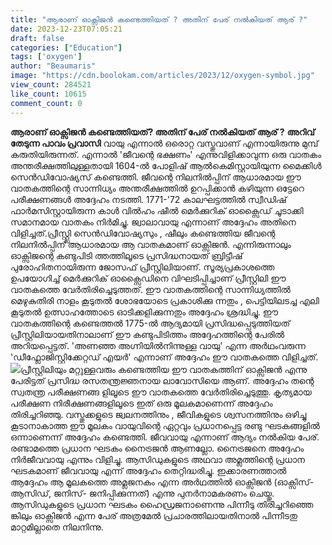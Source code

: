 ```yaml
---
title: "ആരാണ് ഓക്സിജൻ കണ്ടെത്തിയത് ? അതിന് പേര് നൽകിയത് ആര് ?"
date: 2023-12-23T07:05:21
draft: false
categories: ["Education"]
tags: ['oxygen']
author: "Beaumaris"
image: "https://cdn.boolokam.com/articles/2023/12/oxygen-symbol.jpg"
view_count: 284521
like_count: 10615
comment_count: 0
---
```


**ആരാണ് ഓക്സിജൻ കണ്ടെത്തിയത്? അതിന് പേര് നൽകിയത് ആര് ?** **അറിവ് തേടുന്ന പാവം പ്രവാസി** വായു എന്നാൽ ഒരൊറ്റ വസ്തുവാണ് എന്നായിരുന്നു മുമ്പ് കരുതിയിരുന്നത്. എന്നാൽ 'ജീവന്റെ ഭക്ഷണം' എന്നുവിളിക്കാവുന്ന ഒരു വാതകം അന്തരീക്ഷത്തിലുള്ളതായി 1604-ൽ പോളിഷ് ആൽകെമിസ്റ്റായിയുന്ന മൈക്കിൾ സെൻഡിവോഷ്യസ് കണ്ടെത്തി. ജീവന്റെ നിലനിൽപ്പിന് ആധാരമായ ഈ വാതകത്തിന്റെ സാന്നിധ്യം അന്തരീക്ഷത്തിൽ ഉറപ്പിക്കാൻ കഴിയുന്ന ഒട്ടേറെ പരീക്ഷണങ്ങൾ അദ്ദേഹം നടത്തി. 1771-'72 കാലഘട്ടത്തിൽ സ്വീഡിഷ് ഫാർമസിസ്റ്റായിരുന്ന കാൾ വിൽഹം ഷീൽ മെർക്കുറിക് ഓക്സൈഡ് ചൂടാക്കി സമാനമായ വാതകം നിർമിച്ചു. ജ്വാലാവായു എന്നാണ് അദ്ദേഹം അതിനെ വിളിച്ചത്.പ്രീസ്റ്റ്ലി സെൻഡിവോഷ്യസും , ഷീലും കണ്ടെത്തിയ ജീവന്റെ നിലനിൽപ്പിന് ആധാരമായ ആ വാതകമാണ് ഓക്സിജൻ. എന്നിരുന്നാലും ഓക്സിജന്റെ കണ്ടുപിടി ത്തത്തിലൂടെ പ്രസിദ്ധനായത് ബ്രിട്ടീഷ് പുരോഹിതനായിരുന്ന ജോസഫ് പ്രീസ്റ്റിലിയാണ്. സൂര്യപ്രകാശത്തെ ഉപയോഗിച്ച് മെർക്കുറിക് ഓക്സൈഡിനെ വിഘടിപ്പിച്ചാണ് പ്രീസ്റ്റിലി ഈ വാതകത്തെ വേർതിരിച്ചെടുത്തത്. ഈ വാതകത്തിന്റെ സാന്നിധ്യത്തിൽ മെഴുകുതിരി നാളം കൂടുതൽ ശോഭയോടെ പ്രകാശിക്കു ന്നതും , പെട്ടിയിലടച്ച എലി കൂടുതൽ ഉത്സാഹത്തോടെ ഓടിക്കളിക്കുന്നതും അദ്ദേഹം ശ്രദ്ധിച്ചു. ഈ വാതകത്തിന്റെ കണ്ടെത്തൽ 1775-ൽ ആദ്യമായി പ്രസിദ്ധപ്പെടുത്തിയത് പ്രീസ്റ്റിലിയായതിനാലാണ് ഈ കണ്ടുപിടിത്തം അദ്ദേഹത്തിന്റെ പേരിൽ അറിയപ്പെട്ടത്. 'അണഞ്ഞ അഗ്നിയിൽനിന്നുള്ള വായു' എന്ന അർഥംവരുന്ന 'ഡീഫ്ലോജിസ്റ്റിക്കേറ്റഡ് എയർ' എന്നാണ് അദ്ദേഹം ഈ വാതകത്തെ വിളിച്ചത്. ![](https://cdn.boolokam.com/articles/2023/12/cacca.jpg)പ്രീസ്റ്റിലിയും മറ്റുള്ളവരും കണ്ടെത്തിയ ഈ വാതകത്തിന് ഓക്സിജൻ എന്നു പേരിട്ടത് പ്രസിദ്ധ രസതന്ത്രജ്ഞനായ ലാവോസിയെ ആണ്. അദ്ദേഹം തന്റെ സ്വതന്ത്ര പരീക്ഷണങ്ങ ളിലൂടെ ഈ വാതകത്തെ വേർതിരിച്ചെടുത്തു. കൃത്യമായ പരീക്ഷണ നിരീക്ഷണങ്ങളിലൂടെ ഇത് ഒരു മൂലകമാണെന്ന് അദ്ദേഹം തിരിച്ചറിഞ്ഞു. വസ്തുക്കളുടെ ജ്വലനത്തിനും , ജീവികളുടെ ശ്വസനത്തിനും ഒഴിച്ചു കൂടാനാകാത്ത ഈ മൂലകം വായുവിന്റെ ഏറ്റവും പ്രധാനപ്പെട്ട രണ്ടു ഘടകങ്ങളിൽ ഒന്നാണെന്ന് അദ്ദേഹം കണ്ടെത്തി. ജീവവായു എന്നാണ് ആദ്യം നൽകിയ പേര്. രണ്ടാമത്തെ പ്രധാന ഘടകം നൈട്രജൻ ആണല്ലോ. നൈട്രജനെ അദ്ദേഹം നിർജീവവായു എന്നും വിളിച്ചു. ആസിഡുകളുടെ അഥവാ അമ്ലത്തിന്റെ പ്രധാന ഘടകമാണ് ജീവവായു എന്ന് അദ്ദേഹം തെറ്റിദ്ധരിച്ചു. ഇക്കാരണത്താൽ ആദ്ദേഹം ആ മൂലകത്തെ അമ്ലജനകം എന്ന അർഥത്തിൽ ഓക്സിജൻ (ഓക്സിസ്- ആസിഡ്, ജനിസ്- ജനിപ്പിക്കുന്നത്) എന്നു പുനർനാമകരണം ചെയ്തു. ആസിഡുകളുടെ പ്രധാന ഘടകം ഹൈഡ്രജനാണെന്നു പിന്നീടു തിരിച്ചറിഞ്ഞെ ങ്കിലും ഓക്സിജൻ എന്ന പേര് അത്രമേൽ പ്രചാരത്തിലായതിനാൽ പിന്നീടതു മാറ്റമില്ലാതെ നിലനിന്നു.
